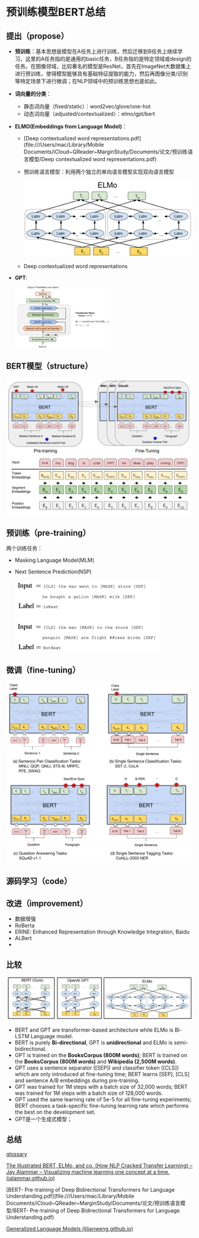 # 预训练模型BERT总结

## 提出（propose）

* **预训练**：基本思想是模型在A任务上进行训练，然后迁移到B任务上继续学习，这里的A任务指的是通用的basic任务，B任务指的是特定领域或design的任务。在图像领域，比较著名的模型是ResNet，首先在ImageNet大数据集上进行预训练，使得模型能够具有基础特征提取的能力，然后再图像分类/识别等特定场景下进行微调；在NLP领域中的预训练思想也是如此。

* **词向量的分类**：

  * 静态词向量（fixed/static）：word2vec/glove/one-hot
  * 动态词向量（adjusted/contextualized）：elmo/gpt/bert

* **ELMO(Embeddings from Language Model)**：

  * [Deep contextualized word representations.pdf](file:///Users/mac/Library/Mobile Documents/iCloud~QReader~MarginStudy/Documents/论文/预训练语言模型/Deep contextualized word representations.pdf)

  * 预训练语言模型：利用两个独立的单向语言模型实现双向语言模型

    <img src="images/image-20210522110847155.png" alt="image-20210522110847155" style="zoom:50%;" />

  * Deep contextualized word representations

* **GPT**:

  <img src="images/OpenAI-GPT-transformer-decoder.png" alt="OpenAI GPT transformer decoder" style="zoom: 25%;" />

## BERT模型（structure）

<img src="images/image-20210522111202262.png" alt="image-20210522111202262" style="zoom:50%;" />



<img src="images/image-20210522111126405.png" alt="image-20210522111126405" style="zoom:50%;" />



## 预训练（pre-training）

两个训练任务：

* Masking Language Model(MLM)

* Next Sentence Prediction(NSP)

  <img src="images/image-20210522111110624.png" alt="image-20210522111110624" style="zoom:50%;" />



## 微调（fine-tuning）

<img src="images/image-20210522111004897.png" alt="image-20210522111004897" style="zoom:50%;" />



## 源码学习（code）



## 改进（improvement）

* 数据增强
* RoBerta
* ERINE: Enhanced Representation through Knowledge Integration, Baidu
* ALBert
* 

## 比较

<img src="images/image-20210522113832303.png" alt="image-20210522113832303" style="zoom:50%;" />



- BERT and GPT are transformer-based architecture while ELMo is Bi-LSTM Language model.
- BERT is purely **Bi-directional**, GPT is **unidirectional** and ELMo is semi-bidirectional.
- GPT is trained on the **BooksCorpus (800M words)**; BERT is trained on the **BooksCorpus (800M words)** and **Wikipedia (2,500M words)**.
- GPT uses a sentence separator ([SEP]) and classifier token ([CLS]) which are only introduced at fine-tuning time; BERT learns [SEP], [CLS] and sentence A/B embeddings during pre-training.
- GPT was trained for 1M steps with a batch size of 32,000 words; BERT was trained for 1M steps with a batch size of 128,000 words.
- GPT used the same learning rate of 5e-5 for all fine-tuning experiments; BERT chooses a task-specific fine-tuning learning rate which performs the best on the development set.
- GPT是一个生成式模型；



## 总结









[glossary](https://huggingface.co/transformers/glossary.html)

[The Illustrated BERT, ELMo, and co. (How NLP Cracked Transfer Learning) – Jay Alammar – Visualizing machine learning one concept at a time. (jalammar.github.io)](https://jalammar.github.io/illustrated-bert/)

[BERT- Pre-training of Deep Bidirectional Transformers for Language Understanding.pdf](file:///Users/mac/Library/Mobile Documents/iCloud~QReader~MarginStudy/Documents/论文/预训练语言模型/BERT- Pre-training of Deep Bidirectional Transformers for Language Understanding.pdf)

[Generalized Language Models (lilianweng.github.io)](https://lilianweng.github.io/lil-log/2019/01/31/generalized-language-models.html)






